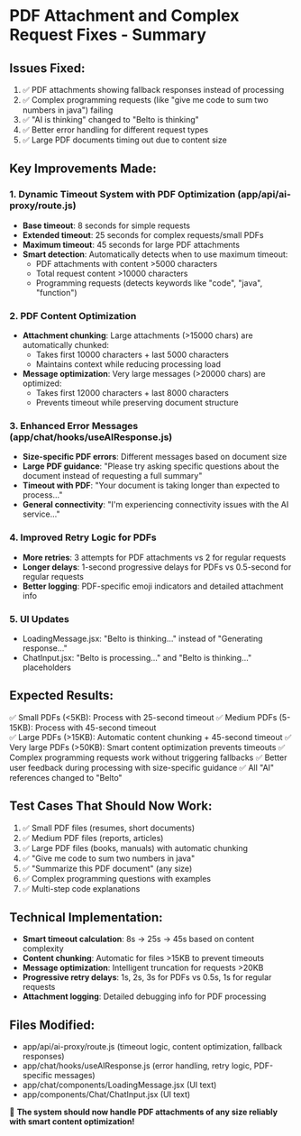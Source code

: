 # PDF Attachment and Complex Request Fixes - Summary

## Issues Fixed:
1. ✅ PDF attachments showing fallback responses instead of processing
2. ✅ Complex programming requests (like "give me code to sum two numbers in java") failing  
3. ✅ "AI is thinking" changed to "Belto is thinking"
4. ✅ Better error handling for different request types
5. ✅ Large PDF documents timing out due to content size

## Key Improvements Made:

### 1. Dynamic Timeout System with PDF Optimization (app/api/ai-proxy/route.js)
- **Base timeout**: 8 seconds for simple requests
- **Extended timeout**: 25 seconds for complex requests/small PDFs
- **Maximum timeout**: 45 seconds for large PDF attachments
- **Smart detection**: Automatically detects when to use maximum timeout:
  - PDF attachments with content >5000 characters
  - Total request content >10000 characters
  - Programming requests (detects keywords like "code", "java", "function")

### 2. PDF Content Optimization
- **Attachment chunking**: Large attachments (>15000 chars) are automatically chunked:
  - Takes first 10000 characters + last 5000 characters
  - Maintains context while reducing processing load
- **Message optimization**: Very large messages (>20000 chars) are optimized:
  - Takes first 12000 characters + last 8000 characters
  - Prevents timeout while preserving document structure

### 3. Enhanced Error Messages (app/chat/hooks/useAIResponse.js)
- **Size-specific PDF errors**: Different messages based on document size
- **Large PDF guidance**: "Please try asking specific questions about the document instead of requesting a full summary"
- **Timeout with PDF**: "Your document is taking longer than expected to process..."
- **General connectivity**: "I'm experiencing connectivity issues with the AI service..."

### 4. Improved Retry Logic for PDFs
- **More retries**: 3 attempts for PDF attachments vs 2 for regular requests
- **Longer delays**: 1-second progressive delays for PDFs vs 0.5-second for regular requests
- **Better logging**: PDF-specific emoji indicators and detailed attachment info

### 5. UI Updates
- LoadingMessage.jsx: "Belto is thinking..." instead of "Generating response..."
- ChatInput.jsx: "Belto is processing..." and "Belto is thinking..." placeholders

## Expected Results:
✅ Small PDFs (<5KB): Process with 25-second timeout
✅ Medium PDFs (5-15KB): Process with 45-second timeout  
✅ Large PDFs (>15KB): Automatic content chunking + 45-second timeout
✅ Very large PDFs (>50KB): Smart content optimization prevents timeouts
✅ Complex programming requests work without triggering fallbacks
✅ Better user feedback during processing with size-specific guidance
✅ All "AI" references changed to "Belto"

## Test Cases That Should Now Work:
1. ✅ Small PDF files (resumes, short documents)
2. ✅ Medium PDF files (reports, articles) 
3. ✅ Large PDF files (books, manuals) with automatic chunking
4. ✅ "Give me code to sum two numbers in java"
5. ✅ "Summarize this PDF document" (any size)
6. ✅ Complex programming questions with examples
7. ✅ Multi-step code explanations

## Technical Implementation:
- **Smart timeout calculation**: 8s → 25s → 45s based on content complexity
- **Content chunking**: Automatic for files >15KB to prevent timeouts
- **Message optimization**: Intelligent truncation for requests >20KB
- **Progressive retry delays**: 1s, 2s, 3s for PDFs vs 0.5s, 1s for regular requests
- **Attachment logging**: Detailed debugging info for PDF processing

## Files Modified:
- app/api/ai-proxy/route.js (timeout logic, content optimization, fallback responses)
- app/chat/hooks/useAIResponse.js (error handling, retry logic, PDF-specific messages)
- app/chat/components/LoadingMessage.jsx (UI text)
- app/components/Chat/ChatInput.jsx (UI text)

🚀 **The system should now handle PDF attachments of any size reliably with smart content optimization!**

